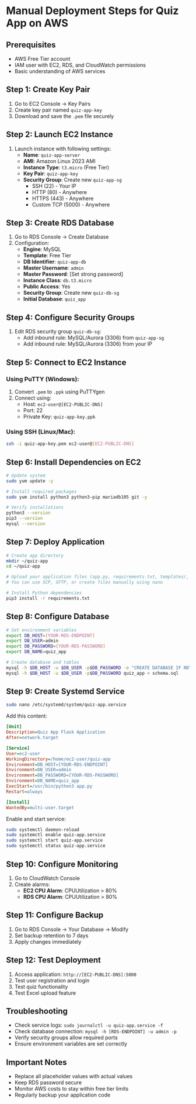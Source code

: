 # Manual Deployment Steps for Quiz App on AWS

## Prerequisites
- AWS Free Tier account
- IAM user with EC2, RDS, and CloudWatch permissions
- Basic understanding of AWS services

## Step 1: Create Key Pair
1. Go to EC2 Console → Key Pairs
2. Create key pair named `quiz-app-key`
3. Download and save the `.pem` file securely

## Step 2: Launch EC2 Instance
1. Launch instance with following settings:
   - **Name**: `quiz-app-server`
   - **AMI**: Amazon Linux 2023 AMI
   - **Instance Type**: `t3.micro` (Free Tier)
   - **Key Pair**: `quiz-app-key`
   - **Security Group**: Create new `quiz-app-sg`
     - SSH (22) - Your IP
     - HTTP (80) - Anywhere
     - HTTPS (443) - Anywhere
     - Custom TCP (5000) - Anywhere

## Step 3: Create RDS Database
1. Go to RDS Console → Create Database
2. Configuration:
   - **Engine**: MySQL
   - **Template**: Free Tier
   - **DB Identifier**: `quiz-app-db`
   - **Master Username**: `admin`
   - **Master Password**: [Set strong password]
   - **Instance Class**: `db.t3.micro`
   - **Public Access**: Yes
   - **Security Group**: Create new `quiz-db-sg`
   - **Initial Database**: `quiz_app`

## Step 4: Configure Security Groups
1. Edit RDS security group `quiz-db-sg`:
   - Add inbound rule: MySQL/Aurora (3306) from `quiz-app-sg`
   - Add inbound rule: MySQL/Aurora (3306) from your IP

## Step 5: Connect to EC2 Instance
### Using PuTTY (Windows):
1. Convert `.pem` to `.ppk` using PuTTYgen
2. Connect using:
   - Host: `ec2-user@[EC2-PUBLIC-DNS]`
   - Port: 22
   - Private Key: `quiz-app-key.ppk`

### Using SSH (Linux/Mac):
```bash
ssh -i quiz-app-key.pem ec2-user@[EC2-PUBLIC-DNS]
```

## Step 6: Install Dependencies on EC2
```bash
# Update system
sudo yum update -y

# Install required packages
sudo yum install python3 python3-pip mariadb105 git -y

# Verify installations
python3 --version
pip3 --version
mysql --version
```

## Step 7: Deploy Application
```bash
# Create app directory
mkdir ~/quiz-app
cd ~/quiz-app

# Upload your application files (app.py, requirements.txt, templates/, static/, schema.sql)
# You can use SCP, SFTP, or create files manually using nano

# Install Python dependencies
pip3 install -r requirements.txt
```

## Step 8: Configure Database
```bash
# Set environment variables
export DB_HOST=[YOUR-RDS-ENDPOINT]
export DB_USER=admin
export DB_PASSWORD=[YOUR-RDS-PASSWORD]
export DB_NAME=quiz_app

# Create database and tables
mysql -h $DB_HOST -u $DB_USER -p$DB_PASSWORD -e "CREATE DATABASE IF NOT EXISTS quiz_app;"
mysql -h $DB_HOST -u $DB_USER -p$DB_PASSWORD quiz_app < schema.sql
```

## Step 9: Create Systemd Service
```bash
sudo nano /etc/systemd/system/quiz-app.service
```

Add this content:
```ini
[Unit]
Description=Quiz App Flask Application
After=network.target

[Service]
User=ec2-user
WorkingDirectory=/home/ec2-user/quiz-app
Environment=DB_HOST=[YOUR-RDS-ENDPOINT]
Environment=DB_USER=admin
Environment=DB_PASSWORD=[YOUR-RDS-PASSWORD]
Environment=DB_NAME=quiz_app
ExecStart=/usr/bin/python3 app.py
Restart=always

[Install]
WantedBy=multi-user.target
```

Enable and start service:
```bash
sudo systemctl daemon-reload
sudo systemctl enable quiz-app.service
sudo systemctl start quiz-app.service
sudo systemctl status quiz-app.service
```

## Step 10: Configure Monitoring
1. Go to CloudWatch Console
2. Create alarms:
   - **EC2 CPU Alarm**: CPUUtilization > 80%
   - **RDS CPU Alarm**: CPUUtilization > 80%

## Step 11: Configure Backup
1. Go to RDS Console → Your Database → Modify
2. Set backup retention to 7 days
3. Apply changes immediately

## Step 12: Test Deployment
1. Access application: `http://[EC2-PUBLIC-DNS]:5000`
2. Test user registration and login
3. Test quiz functionality
4. Test Excel upload feature

## Troubleshooting
- Check service logs: `sudo journalctl -u quiz-app.service -f`
- Check database connection: `mysql -h [RDS-ENDPOINT] -u admin -p`
- Verify security groups allow required ports
- Ensure environment variables are set correctly

## Important Notes
- Replace all placeholder values with actual values
- Keep RDS password secure
- Monitor AWS costs to stay within free tier limits
- Regularly backup your application code